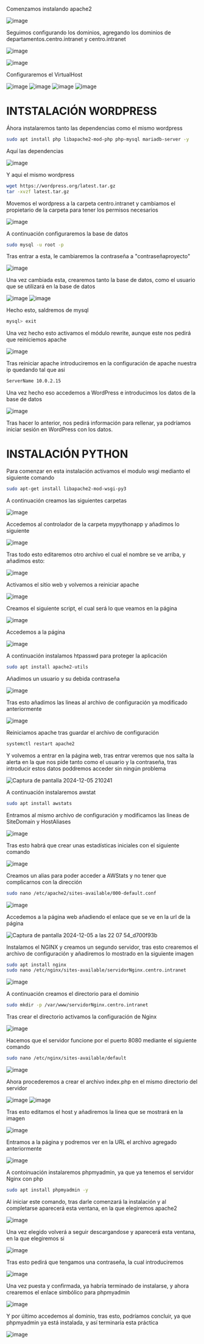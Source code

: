 Comenzamos instalando apache2

![image](https://github.com/user-attachments/assets/8be1d4fb-47f6-4139-a6c1-a8ffb5082479)

Seguimos configurando los dominios, agregando los dominios de departamentos.centro.intranet y centro.intranet

![image](https://github.com/user-attachments/assets/92b6cd5c-9201-49b5-923e-dfb3f048f604)

![image](https://github.com/user-attachments/assets/9e78ee9c-4576-4879-b868-26614082bb23)

Configuraremos el VirtualHost

![image](https://github.com/user-attachments/assets/6ee94dcf-fef4-4134-8f52-74466fb331dd)
![image](https://github.com/user-attachments/assets/c32c208d-9f1c-49c9-a2de-bc36784c0b91)
![image](https://github.com/user-attachments/assets/8c25d12c-a51c-40da-84d5-44afafb970cb)
![image](https://github.com/user-attachments/assets/cba842ed-be7e-4135-a4e4-340d3fd1b1fc)

# INTSTALACIÓN WORDPRESS

Áhora instalaremos tanto las dependencias como el mismo wordpress
```bash
sudo apt install php libapache2-mod-php php-mysql mariadb-server -y
```

Aquí las dependencias

![image](https://github.com/user-attachments/assets/b9cf3cba-d573-40c1-bd93-0936863219f7)

Y aqui el mismo wordpress

```bash
wget https://wordpress.org/latest.tar.gz
tar -xvzf latest.tar.gz
```

Movemos el wordpress a la carpeta centro.intranet y cambiamos el propietario de la carpeta para tener los permisos necesarios

![image](https://github.com/user-attachments/assets/c469aa5f-6ae7-4e77-b070-6cd86a70aceb)

A continuación configuraremos la base de datos
```bash
sudo mysql -u root -p
```
Tras entrar a esta, le cambiaremos la contraseña a "contraseñaproyecto"

![image](https://github.com/user-attachments/assets/9b6185da-5694-4dac-b460-163fdf6ca49d)

Una vez cambiada esta, crearemos tanto la base de datos, como el usuario que se utilizará en la base de datos

![image](https://github.com/user-attachments/assets/7563673e-65c0-40b1-aa6d-d6d596559cc4)
![image](https://github.com/user-attachments/assets/b29bedbd-5c96-40ac-b676-499d55e6c8ee)

Hecho esto, saldremos de mysql
```bash
mysql> exit
```
Una vez hecho esto activamos el módulo rewrite, aunque este nos pedirá que reiniciemos apache

![image](https://github.com/user-attachments/assets/1ce091da-c5c9-455a-99e9-c5be6e6132b1)

Tras reiniciar apache introduciremos en la configuración de apache nuestra ip quedando tal que asi
```bash
ServerName 10.0.2.15
```
Una vez hecho eso accedemos a WordPress e introducimos los datos de la base de datos

![image](https://github.com/user-attachments/assets/bb00c9f5-48ea-4632-ba85-3030287927dd)

Tras hacer lo anterior, nos pedirá información para rellenar, ya podríamos iniciar sesión en WordPress con los datos.

# INSTALACIÓN PYTHON
Para comenzar en esta instalación activamos el modulo wsgi medianto el siguiente comando
```bash
sudo apt-get install libapache2-mod-wsgi-py3
```
A continuación creamos las siguientes carpetas

![image](https://github.com/user-attachments/assets/26ed6044-f187-4b87-b1d3-feb1bfa1bab9)

Accedemos al controlador de la carpeta mypythonapp y añadimos lo siguiente

![image](https://github.com/user-attachments/assets/0c7e3ab1-db54-466c-bf47-7761bfb2c862)

Tras todo esto editaremos otro archivo el cual el nombre se ve arriba, y añadimos esto:

![image](https://github.com/user-attachments/assets/ba77131c-46ad-4e0f-ba8d-430452236330)

Activamos el sitio web y volvemos a reiniciar apache

![image](https://github.com/user-attachments/assets/59fe9e8f-a936-46f8-8f82-e26859cc6509)

Creamos el siguiente script, el cual será lo que veamos en la página

![image](https://github.com/user-attachments/assets/8a1ce5f3-bb25-4730-acb4-a57943b59c00)

Accedemos a la página

![image](https://github.com/user-attachments/assets/f668d955-4080-4b57-9f71-31325b41498a)

A continuación instalamos htpasswd para proteger la aplicación
```bash
sudo apt install apache2-utils
```
Añadimos un usuario y su debida contraseña

![image](https://github.com/user-attachments/assets/50455af2-88e0-42a7-91dc-694dfd353a8c)

Tras esto añadimos las lineas al archivo de configuración ya modificado anteriormente

![image](https://github.com/user-attachments/assets/b5613e9b-d0d4-4fa0-b503-e31b5608a01c)

Reiniciamos apache tras guardar el archivo de configuración
```bash
systemctl restart apache2
```

Y volvemos a entrar en la página web, tras entrar veremos que nos salta la alerta en la que nos pide tanto como el usuario y la contraseña, tras introducir estos datos poddremos acceder sin ningún problema

![Captura de pantalla 2024-12-05 210241](https://github.com/user-attachments/assets/fa324da2-8ffc-4220-868e-7a2f7ea5e630)

A continuación instalaremos awstat
```bash
sudo apt install awstats
```

Entramos al mismo archivo de configuración y modificamos las lineas de SiteDomain y HostAliases

![image](https://github.com/user-attachments/assets/427949bd-aee8-46ff-9f27-054d7573e059)

Tras esto habrá que crear unas estadísticas iniciales con el siguiente comando

![image](https://github.com/user-attachments/assets/c234024c-1b37-494e-8772-19e1905ca718)

Creamos un alias para poder acceder a AWStats y no tener que complicarnos con la dirección 
```bash
sudo nano /etc/apache2/sites-available/000-default.conf
```

![image](https://github.com/user-attachments/assets/2dde6882-9683-4ba5-aba3-27ef19e3b59c)

Accedemos a la página web añadiendo el enlace que se ve en la url de la página

![Captura de pantalla 2024-12-05 a las 22 07 54_d700f93b](https://github.com/user-attachments/assets/e5830997-0fc4-43d8-9488-9a94934d1978)

Instalamos el NGINX y creamos un segundo servidor, tras esto crearemos el archivo de configuración  y añadiremos lo mostrado en la siguiente imagen

```bash
sudo apt install nginx
sudo nano /etc/nginx/sites-available/servidorNginx.centro.intranet
```

![image](https://github.com/user-attachments/assets/e299732b-d3f9-4eef-b863-3f45cf15ebc6)

A continuación creamos el directorio para el dominio

```bash
sudo mkdir -p /var/www/servidorNginx.centro.intranet
```

Tras crear el directorio activamos la configuración de Nginx

![image](https://github.com/user-attachments/assets/27683f2d-c65a-4b97-9673-85f942ffdfb7)

Hacemos que el servidor funcione por el puerto 8080 mediante el siguiente comando 

```bash
sudo nano /etc/nginx/sites-available/default
```

![image](https://github.com/user-attachments/assets/70523851-fabc-4bab-b515-62bae5c322f0)

Ahora procederemos a crear el archivo index.php en el mismo directorio del servidor

![image](https://github.com/user-attachments/assets/f1aa5eee-2b29-47c9-9a55-4af3c30f4325)
![image](https://github.com/user-attachments/assets/f76ec07a-16be-4ea0-adcb-3f02cebb5d61)

Tras esto editamos el host y añadiremos la linea que se mostrará en la imagen

![image](https://github.com/user-attachments/assets/3fc04f0c-4667-4efd-b2a4-9be5861361d8)

Entramos a la página y podremos ver en la URL el archivo agregado anteriormente

![image](https://github.com/user-attachments/assets/6b2ac68a-228e-4b71-a860-a6e8c724b307)

A contoinuación instalaremos phpmyadmin, ya que ya tenemos el servidor Nginx con php

```bash
sudo apt install phpmyadmin -y
```

Al iniciar este comando, tras darle comenzará la instalación y al completarse aparecerá esta ventana, en la que elegiremos apache2

![image](https://github.com/user-attachments/assets/0f429278-5d06-44c7-8e9b-3dd6628bf17d)

Una vez elegido volverá a seguir descargandose y aparecerá esta ventana, en la que elegiremos si

![image](https://github.com/user-attachments/assets/849d6c4f-ca9d-4c65-b6fe-2c2eced4ff1b)

Tras esto pedirá que tengamos una contraseña, la cual introduciremos

![image](https://github.com/user-attachments/assets/174cbceb-34cd-415c-aa42-dd4e309c7325)

Una vez puesta y confirmada, ya habría terminado de instalarse, y ahora crearemos el enlace simbólico para phpmyadmin

![image](https://github.com/user-attachments/assets/c01fb8ff-73e2-430a-9223-b3840e21b944)

Y por último accedemos al dominio, tras esto, podríamos concluir, ya que phpmyadmin ya está instalada, y así terminaría esta práctica

![image](https://github.com/user-attachments/assets/ce00ec93-2461-4988-9a02-732476b1f003)
